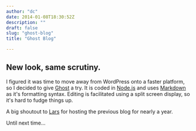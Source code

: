 ```yaml
---
author: "dc"
date: 2014-01-08T18:30:52Z
description: ""
draft: false
slug: "ghost-blog"
title: "Ghost Blog"

---
```



New look, same scrutiny.
--------------

I figured it was time to move away from WordPress onto a faster platform, so I decided to give [Ghost](https://ghost.org/) a try. It is coded in [Node.js](http://en.wikipedia.org/wiki/Node.js) and uses [Markdown](http://en.wikipedia.org/wiki/Markdown) as it's formatting syntax. Editing is facilitated using a split screen display, so it's hard to fudge things up.

A big shoutout to [Lars](http://lnoldan.com/) for hosting the previous blog for nearly a year.

Until next time...
